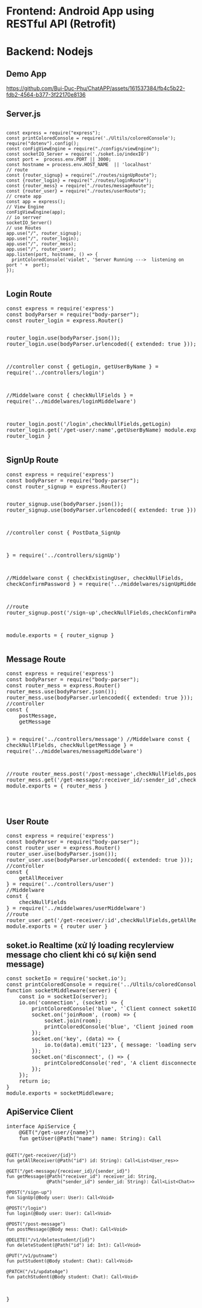 
 <h1>Frontend: Android App using RESTful API (Retrofit)</h1>
 
 <h1>Backend: Nodejs</h1>

 <h2>Demo App</h2>

 https://github.com/Bui-Duc-Phu/ChatAPP/assets/161537384/fb4c5b22-fdb2-4564-b377-3f22170e8136


 <h2>Server.js</h2>
<pre><code>
const express = require("express");
const printColoredConsole = require('./Ultils/coloredConsole');
require("dotenv").config();
const conFigViewEngine = require("./configs/viewEngine");
const socketIO_Server = require('./soket.io/indexIO')
const port =  process.env.PORT || 3000;
const hostname = process.env.HOST_NAME  || 'localhost'
// route
const {router_signup} = require("./routes/signUpRoute");
const {router_login} = require("./routes/loginRoute");
const {router_mess} = require("./routes/messageRoute");
const {router_user} = require("./routes/userRoute");
// create app
const app = express();
// View Engine
conFigViewEngine(app);
// io serrver
socketIO_Server()
// use Routes
app.use("/", router_signup);
app.use("/", router_login);
app.use("/", router_mess);
app.use("/", router_user);
app.listen(port, hostname, () => {
  printColoredConsole('violet', 'Server Running --->  listening on port ' +  port);
});
 </code></pre>






 <h2>Login Route</h2>
</code><pre>
const express = require('express')
const bodyParser = require("body-parser");
const router_login = express.Router()

router_login.use(bodyParser.json());
router_login.use(bodyParser.urlencoded({ extended: true }));

//controller
const {
    getLogin,
    getUserByName
} = require('../controllers/login')

//Middelware
const {
    checkNullFields
} = require('../middelwares/loginMiddelware')

router_login.post('/login',checkNullFields,getLogin)
router_login.get('/get-user/:name',getUserByName)
module.exports = { router_login }
</code></pre>



 <h2>SignUp Route</h2>
</code><pre>
const express = require('express')
const bodyParser = require("body-parser");
const router_signup = express.Router()

router_signup.use(bodyParser.json());
router_signup.use(bodyParser.urlencoded({ extended: true }));

//controller
const {
    PostData_SignUp

} = require('../controllers/signUp')

//Middelware
const {
    checkExistingUser,
    checkNullFields,
    checkConfirmPassword
} = require('../middelwares/signUpMiddelware')

//route
router_signup.post('/sign-up',checkNullFields,checkConfirmPassword,checkExistingUser,PostData_SignUp)

module.exports = { router_signup }
</code></pre>




 <h2>Message Route</h2>
</code><pre>
const express = require('express')
const bodyParser = require("body-parser");
const router_mess = express.Router()
router_mess.use(bodyParser.json());
router_mess.use(bodyParser.urlencoded({ extended: true }));
//controller
const {
    postMessage,
    getMessage

} = require('../controllers/message')
//Middelware
const {
    checkNullFields,
    checkNullgetMessage
} = require('../middelwares/messageMiddelware')

//route
router_mess.post('/post-message',checkNullFields,postMessage)
router_mess.get('/get-message/:receiver_id/:sender_id',checkNullgetMessage,getMessage);
module.exports = { router_mess }

</code></pre>



 <h2>User Route</h2>
</code><pre>
const express = require('express')
const bodyParser = require("body-parser");
const router_user = express.Router()
router_user.use(bodyParser.json());
router_user.use(bodyParser.urlencoded({ extended: true }));
//controller
const {
    getAllReceiver
} = require('../controllers/user')
//Middelware
const {
    checkNullFields
} = require('../middelwares/userMiddelware')
//route
router_user.get('/get-receiver/:id',checkNullFields,getAllReceiver)
module.exports = { router_user }
</code></pre>





 <h2>soket.io Realtime (xử lý loading recylerview message cho client khi có sự kiện send message)</h2>
</code><pre>
const socketIo = require('socket.io');
const printColoredConsole = require('../Ultils/coloredConsole');
function socketMiddleware(server) {
    const io = socketIo(server);
    io.on('connection', (socket) => {
        printColoredConsole('blue', '`Client connect soketIO SERVER ');
        socket.on('joinRoom', (room) => {
            socket.join(room); 
            printColoredConsole('blue', 'Client joined room ' +  room);
        });
        socket.on('key', (data) => {
            io.to(data).emit('123', { message: 'loading server' });
        });
        socket.on('disconnect', () => {
            printColoredConsole('red', 'A client disconnected ');
        });
    });
    return io;
}
module.exports = socketMiddleware;
</code></pre>


 <h2>ApiService Client</h2>
 </code><pre>
interface ApiService {
    @GET("/get-user/{name}")
    fun getUser(@Path("name") name: String): Call<User_res>
    
    @GET("/get-receiver/{id}")
    fun getAllReceiver(@Path("id") id: String): Call<List<User_res>>

    @GET("/get-message/{receiver_id}/{sender_id}")
    fun getMessage(@Path("receiver_id") receiver_id: String,
                   @Path("sender_id") sender_id: String): Call<List<Chat>>
    
    @POST("/sign-up")
    fun SignUp(@Body user: User): Call<Void>

    @POST("/login")
    fun login(@Body user: User): Call<Void>

    @POST("/post-message")
    fun postMessage(@Body mess: Chat): Call<Void>
    
    @DELETE("/v1/deletestudent/{id}")
    fun deleteStudent(@Path("id") id: Int): Call<Void>

    @PUT("/v1/putname")
    fun putStudent(@Body student: Chat): Call<Void>

    @PATCH("/v1/updateAge")
    fun patchStudent(@Body student: Chat): Call<Void>
}
</code></pre>

